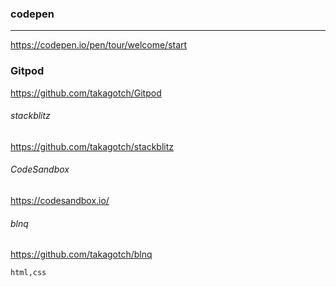 ### codepen
---
https://codepen.io/pen/tour/welcome/start

### Gitpod
https://github.com/takagotch/Gitpod

###### stackblitz
https://github.com/takagotch/stackblitz

###### CodeSandbox 
https://codesandbox.io/

###### blnq
https://github.com/takagotch/blnq


```
html,css

```

```
```

```
```


